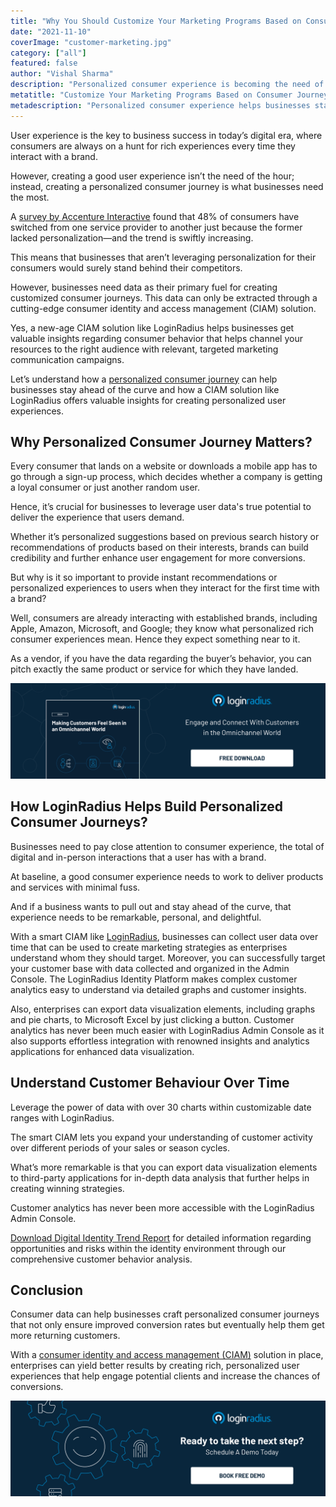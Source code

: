 ```yaml
---
title: "Why You Should Customize Your Marketing Programs Based on Consumer Journey"
date: "2021-11-10"
coverImage: "customer-marketing.jpg"
category: ["all"]
featured: false
author: "Vishal Sharma"
description: "Personalized consumer experience is becoming the need of the hour. Let’s understand how a personalized consumer journey can help businesses stay ahead of the curve and how a CIAM solution like LoginRadius offers valuable insights for creating personalized user experiences."
metatitle: "Customize Your Marketing Programs Based on Consumer Journey"
metadescription: "Personalized consumer experience helps businesses stay ahead of competitors. Let’s understand how customizing marketing improves overall business growth."
---
```


User experience is the key to business success in today’s digital era, where consumers are always on a hunt for rich experiences every time they interact with a brand. 

However, creating a good user experience isn’t the need of the hour; instead, creating a personalized consumer journey is what businesses need the most. 

A [survey by Accenture Interactive](https://www.accenture.com/t20180503T034117Z__w__/nl-en/_acnmedia/PDF-77/Accenture-Pulse-Survey.pdf) found that 48% of consumers have switched from one service provider to another just because the former lacked personalization—and the trend is swiftly increasing.

This means that businesses that aren’t leveraging personalization for their consumers would surely stand behind their competitors. 

However, businesses need data as their primary fuel for creating customized consumer journeys. This data can only be extracted through a cutting-edge consumer identity and access management (CIAM) solution. 

Yes, a new-age CIAM solution like LoginRadius helps businesses get valuable insights regarding consumer behavior that helps channel your resources to the right audience with relevant, targeted marketing communication campaigns. 

Let’s understand how a [personalized consumer journey](https://www.loginradius.com/blog/fuel/consumer-journey-from-sign-up-to-purchase/) can help businesses stay ahead of the curve and how a CIAM solution like LoginRadius offers valuable insights for creating personalized user experiences. 


## Why Personalized Consumer Journey Matters?

Every consumer that lands on a website or downloads a mobile app has to go through a sign-up process, which decides whether a company is getting a loyal consumer or just another random user. 

Hence, it’s crucial for businesses to leverage user data's true potential to deliver the experience that users demand. 

Whether it’s personalized suggestions based on previous search history or recommendations of products based on their interests, brands can build credibility and further enhance user engagement for more conversions. 

But why is it so important to provide instant recommendations or personalized experiences to users when they interact for the first time with a brand? 

Well, consumers are already interacting with established brands, including Apple, Amazon, Microsoft, and Google; they know what personalized rich consumer experiences mean. Hence they expect something near to it. 

As a vendor, if you have the data regarding the buyer’s behavior, you can pitch exactly the same product or service for which they have landed. 

[![omnichannel-eb](omnichannel-eb.png)](https://www.loginradius.com/resource/making-customers-feel-seen-in-an-omnichannel-world/)


## How LoginRadius Helps Build Personalized Consumer Journeys? 

Businesses need to pay close attention to consumer experience, the total of digital and in-person interactions that a user has with a brand.

At baseline, a good consumer experience needs to work to deliver products and services with minimal fuss.

And if a business wants to pull out and stay ahead of the curve, that experience needs to be remarkable, personal, and delightful. 

With a smart CIAM like [LoginRadius](https://www.loginradius.com/), businesses can collect user data over time that can be used to create marketing strategies as enterprises understand whom they should target. Moreover, you can successfully target your customer base with data collected and organized in the Admin Console. The LoginRadius Identity Platform makes complex customer analytics easy to understand via detailed graphs and customer insights.

Also, enterprises can export data visualization elements, including graphs and pie charts, to Microsoft Excel by just clicking a button. Customer analytics has never been much easier with LoginRadius Admin Console as it also supports effortless integration with renowned insights and analytics applications for enhanced data visualization. 


## Understand Customer Behaviour Over Time

Leverage the power of data with over 30 charts within customizable date ranges with LoginRadius.

The smart CIAM lets you expand your understanding of customer activity over different periods of your sales or season cycles.

What’s more remarkable is that you can export data visualization elements to third-party applications for in-depth data analysis that further helps in creating winning strategies. 

Customer analytics has never been more accessible with the LoginRadius Admin Console. 

[Download Digital Identity Trend Report](https://www.loginradius.com/resource/digital-identity-trends-2020/) for detailed information regarding opportunities and risks within the identity environment through our comprehensive customer behavior analysis.


## Conclusion 

Consumer data can help businesses craft personalized consumer journeys that not only ensure improved conversion rates but eventually help them get more returning customers. 

With a [consumer identity and access management (CIAM)](https://www.loginradius.com/blog/identity/customer-identity-and-access-management/#:~:text=Customer%20identity%20and%20access%20management%20(CIAM)%20is%20a%20digital%20identity,while%20securely%20managing%20customer%20identities.) solution in place, enterprises can yield better results by creating rich, personalized user experiences that help engage potential clients and increase the chances of conversions. 



[![book-a-demo-loginradius](../../assets/book-a-demo-loginradius.png)](https://www.loginradius.com/book-a-demo/)
